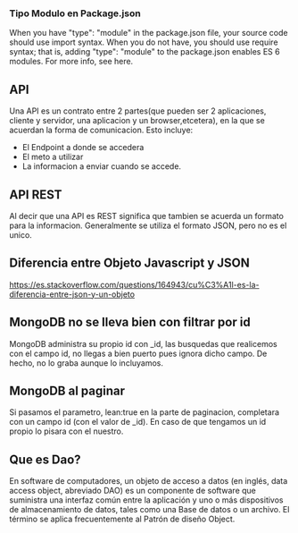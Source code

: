 ### Tipo Modulo en Package.json
When you have "type": "module" in the package.json file, your source code should use import syntax. When you do not have, you should use require syntax; that is, adding "type": "module" to the package.json enables ES 6 modules. For more info, see here.

## API
Una API es un contrato entre 2 partes(que pueden ser 2 aplicaciones, cliente y servidor, una aplicacion y un browser,etcetera), en la que se acuerdan la forma de comunicacion. Esto incluye:
* El Endpoint a donde se accedera
* El meto a utilizar 
* La informacion a enviar cuando se accede.

## API REST
Al decir que una API es REST significa que tambien se acuerda un formato para la informacion. Generalmente se utiliza el formato JSON, pero no es el unico.

## Diferencia entre Objeto Javascript y JSON
https://es.stackoverflow.com/questions/164943/cu%C3%A1l-es-la-diferencia-entre-json-y-un-objeto

## MongoDB no se lleva bien con filtrar por id
MongoDB administra su propio id con _id, las busquedas que realicemos con el campo id, no llegas a bien puerto pues ignora dicho campo. De hecho, no lo graba aunque lo incluyamos.

## MongoDB al paginar
Si pasamos el parametro, lean:true en la parte de paginacion, completara con un campo id (con el valor de _id). En caso de que tengamos un id propio lo pisara con el nuestro.

## Que es Dao?
En software de computadores, un objeto de acceso a datos (en inglés, data access object, abreviado DAO) es un componente de software que suministra una interfaz común entre la aplicación y uno o más dispositivos de almacenamiento de datos, tales como una Base de datos o un archivo. El término se aplica frecuentemente al Patrón de diseño Object.



